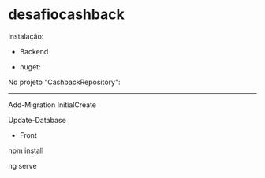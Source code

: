 # desafiocashback

Instalação:

- Backend

- nuget:

No projeto "CashbackRepository":

---

Add-Migration InitialCreate

Update-Database

- Front

npm install

ng serve
